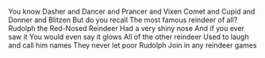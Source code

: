 You know Dasher and Dancer and Prancer and Vixen
Comet and Cupid and Donner and Blitzen
But do you recall
The most famous reindeer of all?
Rudolph the Red-Nosed Reindeer
Had a very shiny nose
And if you ever saw it
You would even say it glows
All of the other reindeer
Used to laugh and call him names
They never let poor Rudolph
Join in any reindeer games
